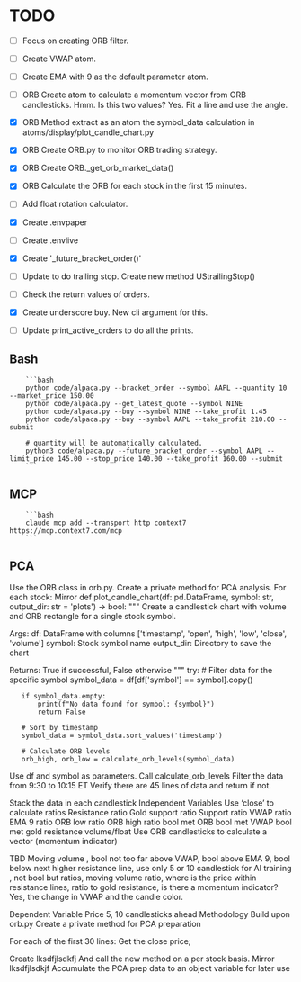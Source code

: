 # TODO
- [ ] Focus on creating ORB filter.
- [ ] Create VWAP atom.
- [ ] Create EMA with 9 as the default parameter atom.
- [ ] ORB Create atom to calculate a momentum vector from ORB candlesticks.  Hmm. Is this two values? Yes.  Fit a line and use the angle.
- [X] ORB Method extract as an atom the symbol_data calculation in atoms/display/plot_candle_chart.py
- [X] ORB Create ORB.py to monitor ORB trading strategy.
- [X] ORB Create ORB._get_orb_market_data()
- [X] ORB Calculate the ORB for each stock in the first 15 minutes.
- [ ] Add float rotation calculator.  
- [X] Create .envpaper
- [ ] Create .envlive
- [X] Create '_future_bracket_order()'
- [ ] Update to do trailing stop. Create new method UStrailingStop()
- [ ] Check the return values of orders.
- [X] Create underscore buy.  New cli argument for this.
- [ ] Update print_active_orders to do all the prints.


## Bash

        ```bash
        python code/alpaca.py --bracket_order --symbol AAPL --quantity 10 --market_price 150.00
        python code/alpaca.py --get_latest_quote --symbol NINE
        python code/alpaca.py --buy --symbol NINE --take_profit 1.45
        python code/alpaca.py --buy --symbol AAPL --take_profit 210.00 --submit

        # quantity will be automatically calculated.
        python3 code/alpaca.py --future_bracket_order --symbol AAPL --limit_price 145.00 --stop_price 140.00 --take_profit 160.00 --submit
        ```

## MCP
        ```bash
        claude mcp add --transport http context7 https://mcp.context7.com/mcp
        ```



## PCA
Use the ORB class in orb.py.
Create a private method for PCA analysis.
For each stock:
Mirror
def plot_candle_chart(df: pd.DataFrame, symbol: str, output_dir: str = 'plots') -> bool:
   """
   Create a candlestick chart with volume and ORB rectangle for a single stock symbol.
  
   Args:
       df: DataFrame with columns ['timestamp', 'open', 'high', 'low', 'close', 'volume']
       symbol: Stock symbol name
       output_dir: Directory to save the chart
      
   Returns:
       True if successful, False otherwise
   """
   try:
       # Filter data for the specific symbol
       symbol_data = df[df['symbol'] == symbol].copy()
      
       if symbol_data.empty:
           print(f"No data found for symbol: {symbol}")
           return False
      
       # Sort by timestamp
       symbol_data = symbol_data.sort_values('timestamp')
      
       # Calculate ORB levels
       orb_high, orb_low = calculate_orb_levels(symbol_data)
Use df and symbol as parameters.
Call calculate_orb_levels
Filter the data from 9:30 to 10:15 ET
Verify there are 45 lines of data and return if not.

Stack the data in each candlestick
Independent Variables
Use ‘close’ to calculate ratios
Resistance ratio
Gold support ratio
Support ratio
VWAP ratio
EMA 9 ratio
ORB low ratio
ORB high ratio
bool met ORB
bool met VWAP
bool met gold resistance
volume/float
Use ORB candlesticks to calculate a vector (momentum indicator)

TBD
Moving volume
, bool not too far above VWAP, bool above EMA 9, bool below next higher resistance line, use only 5 or 10 candlestick for AI training , not bool but ratios, moving volume ratio, where is the price within resistance lines, ratio to gold resistance, is there a momentum indicator? Yes, the change in VWAP and the candle color.

Dependent Variable
Price 5, 10 candlesticks ahead
Methodology
Build upon orb.py
Create a private method for PCA preparation



For each of the first 30 lines:
Get the close price;


Create lksdfjlsdkfj
And call the new method on a per stock basis.
Mirror lksdfjlsdkjf
Accumulate the PCA prep data to an object variable for later use
